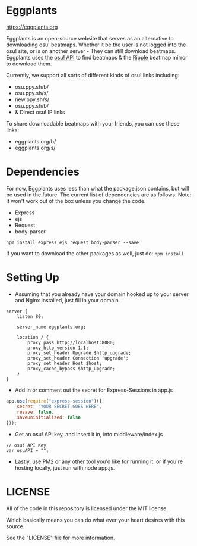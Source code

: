 # Eggplants
https://eggplants.org

Eggplants is an open-source website that serves as an alternative to downloading osu! beatmaps. Whether it be the user is not logged into the osu! site, or is on another server - They can still download beatmaps. Eggplants uses the [osu! API](https://github.com/ppy/osu-api/wiki) to find beatmaps & the [Ripple](https://ripple.moe) beatmap mirror to download them.

Currently, we support all sorts of different kinds of osu! links including:
* osu.ppy.sh/b/
* osu.ppy.sh/s/
* new.ppy.sh/s/
* osu.ppy.sh/b/
* & Direct osu! IP links

To share downloadable beatmaps with your friends, you can use these links:
* eggplants.org/b/
* eggplants.org/s/

# Dependencies

For now, Eggplants uses less than what the package.json contains, but will be used in the future. The current list of dependencies are as follows. Note: It won't work out of the box unless you change the code.
* Express
* ejs
* Request
* body-parser

`npm install express ejs request body-parser --save`

If you want to download the other packages as well, just do:
`npm install`

# Setting Up

* Assuming that you already have your domain hooked up to your server and Nginx installed, just fill in your domain.

```
server {
    listen 80;

    server_name eggplants.org;

    location / {
        proxy_pass http://localhost:8080;
        proxy_http_version 1.1;
        proxy_set_header Upgrade $http_upgrade;
        proxy_set_header Connection 'upgrade';
        proxy_set_header Host $host;
        proxy_cache_bypass $http_upgrade;
    }
}
```

* Add in or comment out the secret for Express-Sessions in app.js
```js
app.use(require("express-session")({
    secret: "YOUR SECRET GOES HERE", 
    resave: false,
    saveUninitialized: false
}));  
```

* Get an osu! API key, and insert it in, into middleware/index.js
```
// osu! API Key
var osuAPI = "";
```

* Lastly, use PM2 or any other tool you'd like for running it. or if you're hosting locally, just run with node app.js.

# LICENSE 

All of the code in this repository is licensed under the MIT license.

Which basically means you can do what ever your heart desires with this source.

See the "LICENSE" file for more information.





